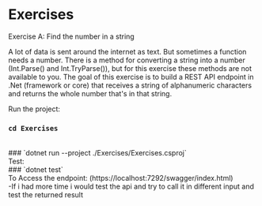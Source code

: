 # Exercises

Exercise A: Find the number in a string

A lot of data is sent around the internet as text. But sometimes a function needs a number. There is a method for converting a string into a number (Int.Parse() and Int.TryParse()), but for this exercise these methods are not available to you. The goal of this exercise is to build a REST API endpoint in .Net (framework or core) that receives a string of alphanumeric characters and returns the whole number that's in that string.

Run the project:
### `cd Exercises`
 <br />
 ### `dotnet run --project ./Exercises/Exercises.csproj`
 <br />
Test:
 <br />
 ### `dotnet test`
 <br />
 To Access the endpoint: (https://localhost:7292/swagger/index.html)
 <br />
-If i had more time i would test the api and try to call it in different input and test the returned result
